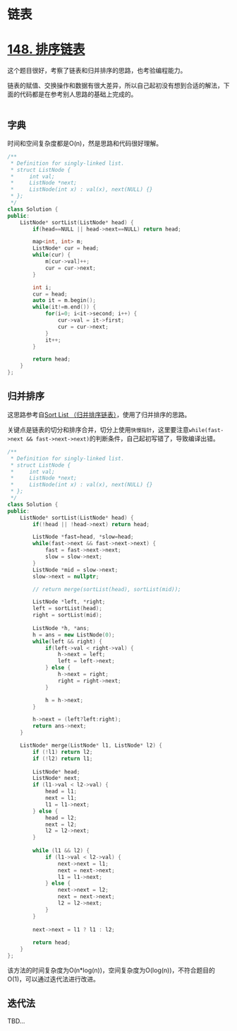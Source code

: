 # 链表

# [148. 排序链表](https://leetcode-cn.com/problems/sort-list/)
这个题目很好，考察了链表和归并排序的思路，也考验编程能力。

链表的赋值、交换操作和数据有很大差异，所以自己起初没有想到合适的解法，下面的代码都是在参考别人思路的基础上完成的。
```cpp

```

## 字典
时间和空间复杂度都是O(n)，然是思路和代码很好理解。
```cpp
/**
 * Definition for singly-linked list.
 * struct ListNode {
 *     int val;
 *     ListNode *next;
 *     ListNode(int x) : val(x), next(NULL) {}
 * };
 */
class Solution {
public:
    ListNode* sortList(ListNode* head) {
        if(head==NULL || head->next==NULL) return head;

        map<int, int> m;
        ListNode* cur = head;
        while(cur) {
            m[cur->val]++;
            cur = cur->next;
        }

        int i;
        cur = head;
        auto it = m.begin();
        while(it!=m.end()) {
            for(i=0; i<it->second; i++) {
                cur->val = it->first;
                cur = cur->next;
            }
            it++;
        }

        return head;
    }
};
```

## 归并排序
这思路参考自[Sort List （归并排序链表）](https://leetcode-cn.com/problems/sort-list/solution/sort-list-gui-bing-pai-xu-lian-biao-by-jyd/)，使用了归并排序的思路。

关键点是链表的切分和排序合并，切分上使用`快慢指针`，这里要注意`while(fast->next && fast->next->next)`的判断条件，自己起初写错了，导致编译出错。
```cpp
/**
 * Definition for singly-linked list.
 * struct ListNode {
 *     int val;
 *     ListNode *next;
 *     ListNode(int x) : val(x), next(NULL) {}
 * };
 */
class Solution {
public:
    ListNode* sortList(ListNode* head) {
        if(!head || !head->next) return head;

        ListNode *fast=head, *slow=head;
        while(fast->next && fast->next->next) {
            fast = fast->next->next;
            slow = slow->next;
        }
        ListNode *mid = slow->next;
        slow->next = nullptr;

        // return merge(sortList(head), sortList(mid));

        ListNode *left, *right;
        left = sortList(head);
        right = sortList(mid);
        
        ListNode *h, *ans;
        h = ans = new ListNode(0);
        while(left && right) {
            if(left->val < right->val) {
                h->next = left;
                left = left->next;
            } else {
                h->next = right;
                right = right->next;
            }

            h = h->next;
        }

        h->next = (left?left:right);
        return ans->next;
    }

    ListNode* merge(ListNode* l1, ListNode* l2) {
        if (!l1) return l2;
        if (!l2) return l1;
        
        ListNode* head;
        ListNode* next;
        if (l1->val < l2->val) {
            head = l1;
            next = l1;
            l1 = l1->next;
        } else {
            head = l2;
            next = l2;
            l2 = l2->next;
        }
        
        while (l1 && l2) {
            if (l1->val < l2->val) {
                next->next = l1;
                next = next->next;
                l1 = l1->next;
            } else {
                next->next = l2;
                next = next->next;
                l2 = l2->next;
            }
        }
        
        next->next = l1 ? l1 : l2;
        
        return head;
    }
};
```

该方法的时间复杂度为O(n*log(n))，空间复杂度为O(log(n))，不符合题目的O(1)，可以通过迭代法进行改进。

## 迭代法
TBD...
